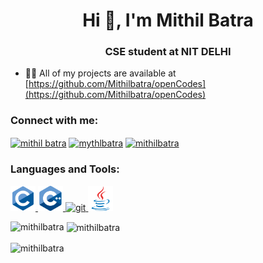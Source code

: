 <h1 align="center">Hi 👋, I'm Mithil Batra</h1>
<h3 align="center">CSE student at NIT DELHI</h3>

- 👨‍💻 All of my projects are available at [https://github.com/Mithilbatra/openCodes](https://github.com/Mithilbatra/openCodes)

<h3 align="left">Connect with me:</h3>
<p align="left">
<a href="www.linkedin.com/in/mithilbatra211205" target="blank"><img align="center" src="https://raw.githubusercontent.com/rahuldkjain/github-profile-readme-generator/master/src/images/icons/Social/linked-in-alt.svg" alt="mithil batra" height="30" width="40" /></a>
<a href="https://instagram.com/mythlbatra" target="blank"><img align="center" src="https://raw.githubusercontent.com/rahuldkjain/github-profile-readme-generator/master/src/images/icons/Social/instagram.svg" alt="mythlbatra" height="30" width="40" /></a>
<a href="https://www.leetcode.com/mithilbatra" target="blank"><img align="center" src="https://raw.githubusercontent.com/rahuldkjain/github-profile-readme-generator/master/src/images/icons/Social/leet-code.svg" alt="mithilbatra" height="30" width="40" /></a>
</p>

<h3 align="left">Languages and Tools:</h3>
<p align="left"> <a href="https://www.cprogramming.com/" target="_blank" rel="noreferrer"> <img src="https://raw.githubusercontent.com/devicons/devicon/master/icons/c/c-original.svg" alt="c" width="40" height="40"/> </a> <a href="https://www.w3schools.com/cpp/" target="_blank" rel="noreferrer"> <img src="https://raw.githubusercontent.com/devicons/devicon/master/icons/cplusplus/cplusplus-original.svg" alt="cplusplus" width="40" height="40"/> </a> <a href="https://git-scm.com/" target="_blank" rel="noreferrer"> <img src="https://www.vectorlogo.zone/logos/git-scm/git-scm-icon.svg" alt="git" width="40" height="40"/> </a> <a href="https://www.java.com" target="_blank" rel="noreferrer"> <img src="https://raw.githubusercontent.com/devicons/devicon/master/icons/java/java-original.svg" alt="java" width="40" height="40"/> </a> </p>

<p><img align="left" src="https://github-readme-stats.vercel.app/api/top-langs?username=mithilbatra&show_icons=true&locale=en&layout=compact" alt="mithilbatra" /></p>

<p>&nbsp;<img align="center" src="https://github-readme-stats.vercel.app/api?username=mithilbatra&show_icons=true&locale=en" alt="mithilbatra" /></p>

<p><img align="center" src="https://github-readme-streak-stats.herokuapp.com/?user=mithilbatra&" alt="mithilbatra" /></p>
